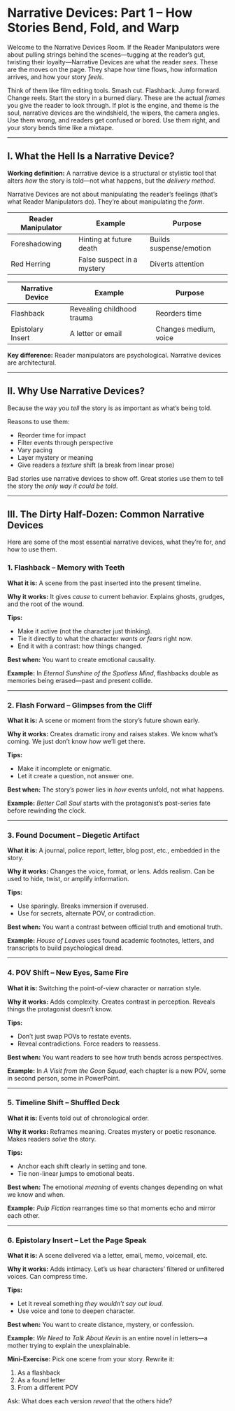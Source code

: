# Narrative Devices: Part 1 – How Stories Bend, Fold, and Warp

Welcome to the Narrative Devices Room. If the Reader Manipulators were about pulling strings behind the scenes—tugging at the reader’s gut, twisting their loyalty—Narrative Devices are what the reader *sees*. These are the moves on the page. They shape how time flows, how information arrives, and how your story *feels*.

Think of them like film editing tools. Smash cut. Flashback. Jump forward. Change reels. Start the story in a burned diary. These are the actual *frames* you give the reader to look through. If plot is the engine, and theme is the soul, narrative devices are the windshield, the wipers, the camera angles. Use them wrong, and readers get confused or bored. Use them right, and your story bends time like a mixtape.

---

## I. What the Hell Is a Narrative Device?

**Working definition:** A narrative device is a structural or stylistic tool that alters *how* the story is told—not what happens, but the *delivery method*.

Narrative Devices are not about manipulating the reader’s feelings (that’s what Reader Manipulators do). They’re about manipulating the *form*.

| Reader Manipulator | Example                    | Purpose                 |
| ------------------ | -------------------------- | ----------------------- |
| Foreshadowing      | Hinting at future death    | Builds suspense/emotion |
| Red Herring        | False suspect in a mystery | Diverts attention       |

| Narrative Device  | Example                    | Purpose               |
| ----------------- | -------------------------- | --------------------- |
| Flashback         | Revealing childhood trauma | Reorders time         |
| Epistolary Insert | A letter or email          | Changes medium, voice |

**Key difference:** Reader manipulators are psychological. Narrative devices are architectural.

---

## II. Why Use Narrative Devices?

Because the way you *tell* the story is as important as what’s being told.

Reasons to use them:

* Reorder time for impact
* Filter events through perspective
* Vary pacing
* Layer mystery or meaning
* Give readers a *texture* shift (a break from linear prose)

Bad stories use narrative devices to show off. Great stories use them to tell the story the *only way it could be told*.

---

## III. The Dirty Half-Dozen: Common Narrative Devices

Here are some of the most essential narrative devices, what they’re for, and how to use them.

### 1. Flashback – Memory with Teeth

**What it is:** A scene from the past inserted into the present timeline.

**Why it works:** It gives *cause* to current behavior. Explains ghosts, grudges, and the root of the wound.

**Tips:**

* Make it active (not the character just thinking).
* Tie it directly to what the character *wants or fears* right now.
* End it with a contrast: how things changed.

**Best when:** You want to create emotional causality.

**Example:** In *Eternal Sunshine of the Spotless Mind*, flashbacks double as memories being erased—past and present collide.

---

### 2. Flash Forward – Glimpses from the Cliff

**What it is:** A scene or moment from the story’s future shown early.

**Why it works:** Creates dramatic irony and raises stakes. We know what’s coming. We just don’t know *how* we’ll get there.

**Tips:**

* Make it incomplete or enigmatic.
* Let it create a question, not answer one.

**Best when:** The story’s power lies in *how* events unfold, not what happens.

**Example:** *Better Call Saul* starts with the protagonist’s post-series fate before rewinding the clock.

---

### 3. Found Document – Diegetic Artifact

**What it is:** A journal, police report, letter, blog post, etc., embedded in the story.

**Why it works:** Changes the voice, format, or lens. Adds realism. Can be used to hide, twist, or amplify information.

**Tips:**

* Use sparingly. Breaks immersion if overused.
* Use for secrets, alternate POV, or contradiction.

**Best when:** You want a contrast between official truth and emotional truth.

**Example:** *House of Leaves* uses found academic footnotes, letters, and transcripts to build psychological dread.

---

### 4. POV Shift – New Eyes, Same Fire

**What it is:** Switching the point-of-view character or narration style.

**Why it works:** Adds complexity. Creates contrast in perception. Reveals things the protagonist doesn’t know.

**Tips:**

* Don’t just swap POVs to restate events.
* Reveal contradictions. Force readers to reassess.

**Best when:** You want readers to see how truth bends across perspectives.

**Example:** In *A Visit from the Goon Squad*, each chapter is a new POV, some in second person, some in PowerPoint.

---

### 5. Timeline Shift – Shuffled Deck

**What it is:** Events told out of chronological order.

**Why it works:** Reframes meaning. Creates mystery or poetic resonance. Makes readers *solve* the story.

**Tips:**

* Anchor each shift clearly in setting and tone.
* Tie non-linear jumps to emotional beats.

**Best when:** The emotional *meaning* of events changes depending on what we know and when.

**Example:** *Pulp Fiction* rearranges time so that moments echo and mirror each other.

---

### 6. Epistolary Insert – Let the Page Speak

**What it is:** A scene delivered via a letter, email, memo, voicemail, etc.

**Why it works:** Adds intimacy. Let’s us hear characters’ filtered or unfiltered voices. Can compress time.

**Tips:**

* Let it reveal something *they wouldn’t say out loud*.
* Use voice and tone to deepen character.

**Best when:** You want to create distance, mystery, or confession.

**Example:** *We Need to Talk About Kevin* is an entire novel in letters—a mother trying to explain the unexplainable.


**Mini-Exercise:** Pick one scene from your story. Rewrite it:

1. As a flashback
2. As a found letter
3. From a different POV

Ask: What does each version *reveal* that the others hide?

